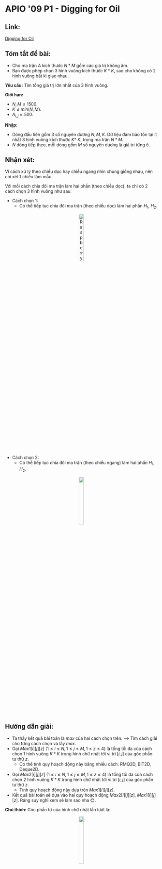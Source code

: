 

# APIO '09 P1 - Digging for Oil

## Link: 

[Digging for Oil](https://dmoj.ca/problem/apio09p1)

## Tóm tắt đề bài:

- Cho ma trận $A$ kích thước $N*M$ gồm các giá trị không âm.
- Bạn được phép chọn $3$ hình vuông kích thước $K*K$, sao cho không có $2$ hình vuông bất kì giao nhau.

**Yêu cầu:** Tìm tổng giá trị lớn nhất của 3 hình vuông.

**Giới hạn:** 
- $N,M\leq1500.$
- $K\leq min(N,M).$ 
- $A_{i,j}\leq 500.$

**Nhập:**
- Dòng đầu tiên gồm $3$ số nguyên dương $N,M,K$. Dữ liệu đảm bảo tồn tại ít nhất $3$ hình vuông kích thước $K*$ $K$, trong ma trận $N*M$.
- $N$ dòng tiếp theo, mỗi dòng gồm $M$ số nguyên dương là giá trị từng ô.

## Nhận xét:
Vì cách xử lý theo chiều dọc hay chiều ngang nhìn chung giống nhau, nên chỉ xét $1$ chiều làm mẫu.

Với mỗi cách chia đôi ma trận làm hai phần (theo chiều dọc), ta chỉ có $2$ cách chọn $3$ hình vuông như sau:

- Cách chọn 1: 
	- Có thể tiếp tục chia đôi ma trận (theo chiều dọc) làm hai phần $H_1$, $H_2$.

<figure>
<p align="center">
<img src="https://i.imgur.com/AHJngLO.png" alt="Raspberry pi" style="width:20%; border:0;">
</p>
</figure>


- Cách chọn 2:
	- Có thể tiếp tục chia đôi ma trận (theo chiều ngang) làm hai phần $H_1$, $H_2$.

<figure>
<p align="center">
<img src="https://i.imgur.com/X6cd2a9.png" style="width:20%; border:0;">
</p>
</figure>

## Hướng dẫn giải:
- Ta thấy kết quả bài toán là $max$ của hai cách chọn trên.
$\implies$ Tìm cách giải cho từng cách chọn và lấy $max$.
- Gọi $Max1[i][j][z]$ $(1\leq i\leq N, 1\leq j\leq M, 1\leq z\leq 4)$ là tổng tối đa của cách chọn $1$ hình vuông $K*K$ trong hình chữ nhật tới vị trí $[i,j]$ của góc phần tư thứ $z$.
	- Có thể tính quy hoạch động này bằng nhiều cách: RMQ2D, BIT2D, Deque2D.
- Gọi $Max2[i][j][z]$ $(1\leq i\leq N, 1\leq j\leq M, 1\leq z\leq 4)$ là tổng tối đa của cách chọn $2$ hình vuông $K*K$ trong hình chữ nhật tới vị trí $[i,j]$ của góc phần tư thứ $z$.
	- Tính quy hoạch động này dựa trên $Max1[i][j][z]$.
- Kết quả bài toán sẽ dựa vào hai quy hoạch động $Max2[i][j][z]$, $Max1[i][j][z]$. Ráng suy nghĩ xem sẽ làm sao nha 😊.

**Chú thích:** Góc phần tư của hình chữ nhật lần lượt là:
<figure>
<p align="center">
<img src="https://i.imgur.com/dC632Dy.png" style="width:20%; border:0;">
</p>
</figure>


